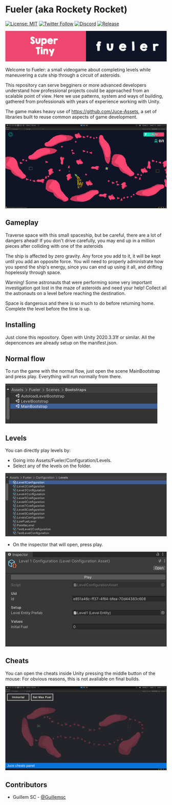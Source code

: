 # Fueler (aka Rockety Rocket)
[![License: MIT](https://img.shields.io/badge/License-MIT-green.svg)](https://opensource.org/licenses/MIT)
[![Twitter Follow](https://img.shields.io/badge/twitter-%406uillem-blue.svg?style=flat&label=Follow)](https://twitter.com/6uillem)
[![Discord](https://img.shields.io/discord/768962092296044614.svg)](https://discord.gg/dbG7zKA)
[![Release](https://img.shields.io/github/release/Guillemsc/Fueler.svg)](https://github.com//Guillemsc/Fueler/releases/latest)

<img title="" src="https://github.com/Guillemsc/Fueler/blob/main/Assets/Fueler/Misc/LogosPanel.png" alt="Logo" data-align="inline">

Welcome to Fueler: a small videogame about completing levels while maneuvering a cute ship through a circuit of asteroids.

This repository can serve begginers or more advanced developers understand how professional projects could be approached from an scalable point of view. Here we use patterns, system and ways of building, gathered from professionals with years of experience working with Unity.

The game makes heavy use of https://github.com/Juce-Assets, a set of libraries built to reuse common aspects of game development.

<img title="" src="https://github.com/Guillemsc/Fueler/blob/main/Assets/Fueler/Misc/General.png" alt="Logo" data-align="inline">

## Gameplay

Traverse space with this small spaceship, but be careful, there are a lot of dangers ahead! If you don't drive carefully, you may end up in a million pieces after colliding with one of the asteroids

The ship is affected by zero gravity. Any force you add to it, it will be kept until you add an opposite force. You will need to properly administrate how you spend the ship's energy, since you can end up using it all, and drifting hopelessly through space.

Warning! Some astronauts that were performing some very important investigation got lost in the maze of asteroids and need your help! Collect all the astronauts on a level before reaching the destination.

Space is dangerous and there is so much to do before returning home. Complete the level before the time is up.

## Installing
Just clone this repository. Open with Unity 2020.3.31f or similar. All the depencences are already setup on the manifest.json.

## Normal flow
To run the game with the normal flow, just open the scene MainBootstrap and press play. Everything will run normally from there.

<img title="" src="https://github.com/Guillemsc/Fueler/blob/main/Assets/Fueler/Misc/MainBootstrapFolder.png" alt="Logo" data-align="inline">

## Levels
You can directly play levels by: 
- Going into Assets/Fueler/Configuration/Levels.
- Select any of the levels on the folder.

<img title="" src="https://github.com/Guillemsc/Fueler/blob/main/Assets/Fueler/Misc/LevelsFolder.png" alt="Logo" data-align="inline">

- On the inspector that will open, press play.

<img title="" src="https://github.com/Guillemsc/Fueler/blob/main/Assets/Fueler/Misc/LevelPressPlay.png" alt="Logo" data-align="inline">

## Cheats
You can open the cheats inside Unity pressing the middle button of the mouse:
For obvious reasons, this is not avaliable on final builds.

<img title="" src="https://github.com/Guillemsc/Fueler/blob/main/Assets/Fueler/Misc/OpenCheats.png" alt="Logo" data-align="inline">

## Contributors

- Guillem SC - [@Guillemsc](https://github.com/Guillemsc)
